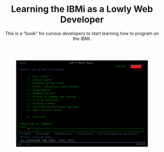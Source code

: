 <h1 align="center">Learning the IBMi as a Lowly Web Developer</h1>

<p align="center">This is a "book" for curious developers to start learning how to program on the IBMi.</p>

<br><br>

<figure align="center">
	<img src="./core/ibmi/_assets/ibmi-02.PNG" alt="My AS/400" />
	<figcaption align="center">
	</figcaption>
</figure>
